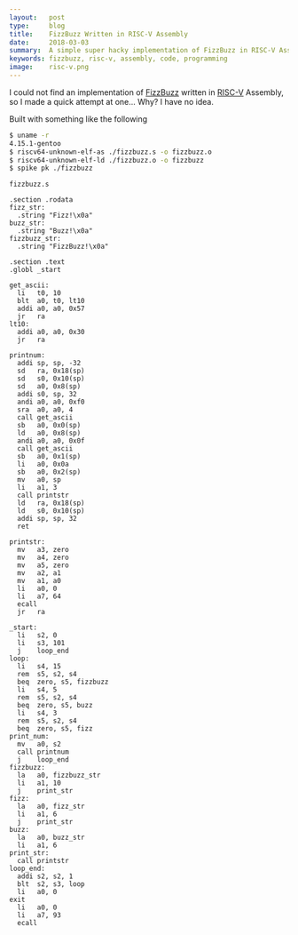 ```yaml
---
layout:   post
type:     blog
title:    FizzBuzz Written in RISC-V Assembly
date:     2018-03-03
summary:  A simple super hacky implementation of FizzBuzz in RISC-V Assembly
keywords: fizzbuzz, risc-v, assembly, code, programming
image:    risc-v.png
---
```


I could not find an implementation of [FizzBuzz] written in [RISC-V] Assembly, so
I made a quick attempt at one... Why? I have no idea.

Built with something like the following

```sh
$ uname -r
4.15.1-gentoo
$ riscv64-unknown-elf-as ./fizzbuzz.s -o fizzbuzz.o
$ riscv64-unknown-elf-ld ./fizzbuzz.o -o fizzbuzz
$ spike pk ./fizzbuzz
```

`fizzbuzz.s`

```
.section .rodata
fizz_str:
  .string "Fizz!\x0a"
buzz_str:
  .string "Buzz!\x0a"
fizzbuzz_str:
  .string "FizzBuzz!\x0a"

.section .text
.globl _start

get_ascii:
  li   t0, 10
  blt  a0, t0, lt10
  addi a0, a0, 0x57
  jr   ra
lt10:
  addi a0, a0, 0x30
  jr   ra

printnum:
  addi sp, sp, -32
  sd   ra, 0x18(sp)
  sd   s0, 0x10(sp)
  sd   a0, 0x8(sp)
  addi s0, sp, 32
  andi a0, a0, 0xf0
  sra  a0, a0, 4
  call get_ascii
  sb   a0, 0x0(sp)
  ld   a0, 0x8(sp)
  andi a0, a0, 0x0f
  call get_ascii
  sb   a0, 0x1(sp)
  li   a0, 0x0a
  sb   a0, 0x2(sp)
  mv   a0, sp
  li   a1, 3
  call printstr
  ld   ra, 0x18(sp)
  ld   s0, 0x10(sp)
  addi sp, sp, 32
  ret

printstr:
  mv   a3, zero
  mv   a4, zero
  mv   a5, zero
  mv   a2, a1
  mv   a1, a0
  li   a0, 0
  li   a7, 64
  ecall
  jr   ra

_start:
  li   s2, 0
  li   s3, 101
  j    loop_end
loop:
  li   s4, 15
  rem  s5, s2, s4
  beq  zero, s5, fizzbuzz
  li   s4, 5
  rem  s5, s2, s4
  beq  zero, s5, buzz
  li   s4, 3
  rem  s5, s2, s4
  beq  zero, s5, fizz
print_num:
  mv   a0, s2
  call printnum
  j    loop_end
fizzbuzz:
  la   a0, fizzbuzz_str
  li   a1, 10
  j    print_str
fizz:
  la   a0, fizz_str
  li   a1, 6
  j    print_str
buzz:
  la   a0, buzz_str
  li   a1, 6
print_str:
  call printstr
loop_end:
  addi s2, s2, 1
  blt  s2, s3, loop
  li   a0, 0
exit
  li   a0, 0
  li   a7, 93
  ecall
```

[RISC-V]: https://riscv.org/
[FizzBuzz]: https://en.wikipedia.org/wiki/Fizz_buzz
